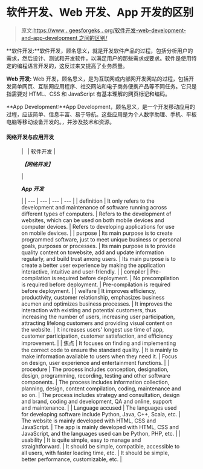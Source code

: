 # 软件开发、Web 开发、App 开发的区别

> 原文:[https://www . geesforgeks . org/软件开发-web-development-and-app-development 之间的区别/](https://www.geeksforgeeks.org/difference-between-software-development-web-development-and-app-development/)

**软件开发:**软件开发，顾名思义，就是开发软件产品的过程，包括分析用户的需求，然后设计、测试和开发软件，以满足用户的那些需求或要求。软件是使用特定的编程语言开发的，这反过来又提高了业务质量。

**Web 开发:** Web 开发，顾名思义，是为互联网或内部网开发网站的过程，包括开发简单网页、互联网应用程序、社交网站和电子商务便携产品等不同任务。它只是指需要对 HTML、CSS 和 JavaScript 有基本理解的网页标记和编码。

**App Development:**App Development，顾名思义，是一个开发移动应用的过程，应该简单、信息丰富、易于导航。这些应用是为个人数字助理、手机、平板电脑等移动设备开发的。，并涉及技术和资源。

#### 网络开发与应用开发

<figure class="table">

|   | 软件开发 | 

***【网络开发】***

 | 

***App 开发***

 |
| --- | --- | --- | --- |
| definition | It only refers to the development and maintenance of software running across different types of computers. | Refers to the development of websites, which can be used on both mobile devices and computer devices. | Refers to developing applications for use on mobile devices. |
| purpose | Its main purpose is to create programmed software, just to meet unique business or personal goals, purposes or processes. | Its main purpose is to provide quality content on towebsite, add and update information regularly, and build trust among users. | Its main purpose is to create a better user experience by making the application interactive, intuitive and user-friendly. |
| compiler | Pre-compilation is required before deployment. | No precompilation is required before deployment. | Pre-compilation is required before deployment. |
| welfare | It improves efficiency, productivity, customer relationship, emphasizes business acumen and optimizes business processes. | It improves the interaction with existing and potential customers, thus increasing the number of users, increasing user participation, attracting lifelong customers and providing visual content on the website. | It increases users' longest use time of app, customer participation, customer satisfaction, and efficiency improvement. |
| 焦点 | It focuses on finding and implementing the correct code to ensure the standard quality. | It is mainly to make information available to users when they need it. | Focus on design, user experience and entertainment functions. |
| procedure | The process includes conception, designation, design, programming, recording, testing and other software components. | The process includes information collection, planning, design, content compilation, coding, maintenance and so on. | The process includes strategy and consultation, design and brand, coding and development, QA and online, support and maintenance. |
| Language accused | The languages used for developing software include Python, Java, C++, Scala, etc. | The website is mainly developed with HTML, CSS and JavaScript. | The app is mainly developed with HTML, CSS and JavaScript, and the languages used can be Python, PHP, etc. |
| usability | It is quite simple, easy to manage and straightforward. | It should be simple, compatible, accessible to all users, with faster loading time, etc. | It should be simple, better performance, customizable, etc. |

</figure>